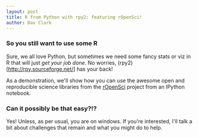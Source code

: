 ```yaml
---
layout: post
title: R from Python with rpy2: featuring rOpenSci!
author: Dav Clark
---
```

### So you still want to use some R

Sure, we all love Python, but sometimes we need some fancy stats or viz in R
that will just *get your job done*. No worries,
(rpy2)[http://rpy.sourceforge.net/] has your back!

As a demonstration, we'll show how you can use the awesome open and reproducible
science libraries from the [rOpenSci](http://ropensci.org) project from an
IPython notebook.

### Can it possibly be that easy?!?

Yes! Unless, as per usual, you are on windows. If you're interested, I'll talk
a bit about challenges that remain and what you might do to help.
